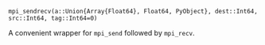 ```
mpi_sendrecv(a::Union{Array{Float64}, Float64, PyObject}, dest::Int64, src::Int64, tag::Int64=0)
```

A convenient wrapper for `mpi_send` followed by `mpi_recv`.
